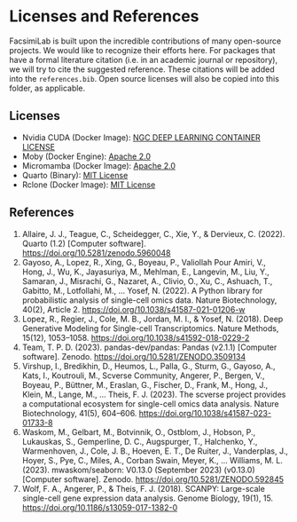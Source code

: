 # Licenses and References

FacsimiLab is built upon the incredible contributions of many open-source projects. We would like to recognize their efforts here. For packages that have a formal literature citation (i.e. in an academic journal or repository), we will try to cite the suggested reference. These citations will be added into the `references.bib`. Open source licenses will also be copied into this folder, as applicable.

## Licenses

- Nvidia CUDA (Docker Image): [NGC DEEP LEARNING CONTAINER LICENSE](https://gitlab.com/nvidia/container-images/cuda/-/blob/master/LICENSE)
- Moby (Docker Engine): [Apache 2.0](https://github.com/moby/moby/blob/master/LICENSE)
- Micromamba (Docker Image): [Apache 2.0](https://github.com/mamba-org/micromamba-docker/blob/main/LICENSE)
- Quarto (Binary): [MIT License](https://quarto.org/license.html)
- Rclone (Docker Image): [MIT License](https://rclone.org/licence/)

## References

1. Allaire, J. J., Teague, C., Scheidegger, C., Xie, Y., & Dervieux, C. (2022). Quarto (1.2) [Computer software]. https://doi.org/10.5281/zenodo.5960048
2. Gayoso, A., Lopez, R., Xing, G., Boyeau, P., Valiollah Pour Amiri, V., Hong, J., Wu, K., Jayasuriya, M., Mehlman, E., Langevin, M., Liu, Y., Samaran, J., Misrachi, G., Nazaret, A., Clivio, O., Xu, C., Ashuach, T., Gabitto, M., Lotfollahi, M., … Yosef, N. (2022). A Python library for probabilistic analysis of single-cell omics data. Nature Biotechnology, 40(2), Article 2. https://doi.org/10.1038/s41587-021-01206-w
3. Lopez, R., Regier, J., Cole, M. B., Jordan, M. I., & Yosef, N. (2018). Deep Generative Modeling for Single-cell Transcriptomics. Nature Methods, 15(12), 1053–1058. https://doi.org/10.1038/s41592-018-0229-2
4. Team, T. P. D. (2023). pandas-dev/pandas: Pandas (v2.1.1) [Computer software]. Zenodo. https://doi.org/10.5281/ZENODO.3509134
5. Virshup, I., Bredikhin, D., Heumos, L., Palla, G., Sturm, G., Gayoso, A., Kats, I., Koutrouli, M., Scverse Community, Angerer, P., Bergen, V., Boyeau, P., Büttner, M., Eraslan, G., Fischer, D., Frank, M., Hong, J., Klein, M., Lange, M., … Theis, F. J. (2023). The scverse project provides a computational ecosystem for single-cell omics data analysis. Nature Biotechnology, 41(5), 604–606. https://doi.org/10.1038/s41587-023-01733-8
6. Waskom, M., Gelbart, M., Botvinnik, O., Ostblom, J., Hobson, P., Lukauskas, S., Gemperline, D. C., Augspurger, T., Halchenko, Y., Warmenhoven, J., Cole, J. B., Hoeven, E. T., De Ruiter, J., Vanderplas, J., Hoyer, S., Pye, C., Miles, A., Corban Swain, Meyer, K., … Williams, M. L. (2023). mwaskom/seaborn: V0.13.0 (September 2023) (v0.13.0) [Computer software]. Zenodo. https://doi.org/10.5281/ZENODO.592845
7. Wolf, F. A., Angerer, P., & Theis, F. J. (2018). SCANPY: Large-scale single-cell gene expression data analysis. Genome Biology, 19(1), 15. https://doi.org/10.1186/s13059-017-1382-0
